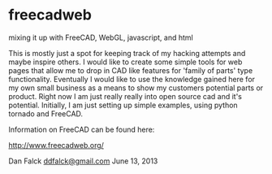 freecadweb
==========

mixing it up with FreeCAD, WebGL, javascript, and html

This is mostly just a spot for keeping track of my hacking attempts and maybe inspire others. I would like to create some simple tools for web pages that allow me to drop in CAD like features for 'family of parts' type functionality. Eventually I would like to use the knowledge gained here for my own small business as a means to show my customers potential parts or product. Right now I am just really really into open source cad and it's potential.
Initially, I am just setting up simple examples, using python tornado and FreeCAD.

Information on FreeCAD can be found here:

http://www.freecadweb.org/


Dan Falck ddfalck@gmail.com
June 13, 2013

